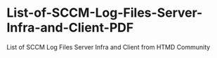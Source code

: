 # List-of-SCCM-Log-Files-Server-Infra-and-Client-PDF
List of SCCM Log Files Server Infra and Client from HTMD Community
